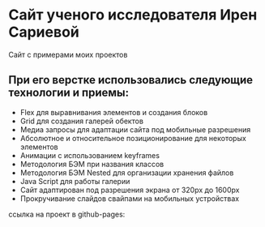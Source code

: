 # Сайт ученого исследователя Ирен Сариевой

Сайт с примерами моих проектов

## При его верстке использовались следующие технологии и приемы:
* Flex для выравнивания элементов и создания блоков
* Grid для создания галерей обектов
* Медиа запросы для адаптации сайта под мобильные разрешения
* Абсолютное и относительное позиционирование для некоторых элементов
* Анимации с использованием keyframes
* Методология БЭМ при названия классов
* Методология БЭМ Nested для организации хранения файлов
* Java Script для работы галерии
* Сайт адаптирован под разрешения экрана от 320px до 1600px
* Прокручивание слайдов свайпами на мобильных устройствах


ссылка на проект в github-pages: 